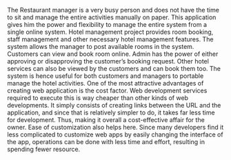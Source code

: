  The Restaurant manager is a very busy person and does not have the time to sit 
and manage the entire activities manually on paper. This application gives him the power and flexibility to 
manage the entire system from a single online system. Hotel management project provides room booking, staff 
management and other necessary hotel management features. The system allows the manager to post available 
rooms in the system. Customers can view and book room online. Admin has the power of either approving or 
disapproving the customer’s booking request. Other hotel services can also be viewed by the customers and can 
book them too. The system is hence useful for both customers and managers to portable manage the hotel 
activities. One of the most attractive advantages of creating web application is the cost factor. Web development 
services required to execute this is way cheaper than other kinds of web developments. It simply consists of 
creating links between the URL and the application, and since that is relatively simpler to do, it takes far less time 
for development. Thus, making it overall a cost-effective affair for the owner. Ease of customization also helps 
here. Since many developers find it less complicated to customize web apps by easily changing the interface of 
the app, operations can be done with less time and effort, resulting in spending fewer resource.

